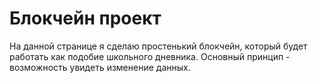 # Блокчейн проект
На данной странице я сделаю простенький блокчейн, который будет работать как подобие школьного дневника. Основный принцип - возможность увидеть изменение данных. 
